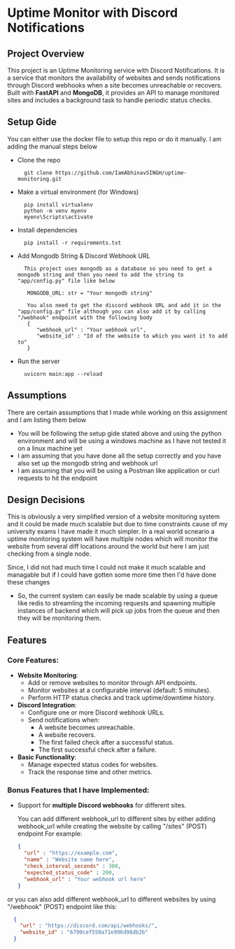 # Uptime Monitor with Discord Notifications

## Project Overview
This project is an Uptime Monitoring service with Discord Notifications.
It is a service that monitors the availability of websites and sends notifications through Discord webhooks when a site becomes unreachable or recovers. Built with **FastAPI** and **MongoDB**, it provides an API to manage monitored sites and includes a background task to handle periodic status checks.

## Setup Gide
You can either use the docker file to setup this repo or do it manually. I am adding the manual steps below
- Clone the repo
  ```
    git clone https://github.com/IamAbhinavSINGH/uptime-monitoring.git
  ```

- Make a virtual environment (for Windows)
  ```
    pip install virtualenv
    python -m venv myenv
    myenv\Scripts\activate
  ```

- Install dependencies
  ```
    pip install -r requirements.txt
  ```

- Add Mongodb String & Discord Webhook URL
  ```
    This project uses mongodb as a database so you need to get a mongodb string and then you need to add the string to "app/config.py" file like below

     MONGODB_URL: str = "Your mongodb string"

     You also need to get the discord webhook URL and add it in the "app/config.py" file although you can also add it by calling "/webhook" endpoint with the following body
     {
        "webhook_url" : "Your webhook url",
        "website_id" : "Id of the website to which you want it to add to"
     }
  ```

- Run the server
  ```
    uvicorn main:app --reload
  ```

## Assumptions
 There are certain assumptions that I made while working on this assignment and I am listing them below

 - You will be following the setup gide stated above and using the python environment and will be using a windows machine as I have not tested it on a linux machine yet
 - I am assuming that you have done all the setup correctly and you have also set up the mongodb string and webhook url
 - I am assuming that you will be using a Postman like application or curl requests to hit the endpoint

## Design Decisions

This is obviously a very simplified version of a website monitoring system and it could be made much scalable but due to time constraints cause of my university exams I have made it much simpler. In a real world scneario a uptime monitoring system will have multiple nodes which will monitor the website from several diff locations around the world but here I am just checking from a single node.

Since, I did not had much time I could not make it much scalable and managable but if I could have gotten some more time then I'd have done these changes

- So, the current system can easily be made scalable by using a queue like redis to streamling the incoming requests and spawning multiple instances of backend which will pick up jobs from the queue and then they will be monitoring them.

## Features
### Core Features:
- **Website Monitoring**:
  - Add or remove websites to monitor through API endpoints.
  - Monitor websites at a configurable interval (default: 5 minutes).
  - Perform HTTP status checks and track uptime/downtime history.
- **Discord Integration**:
  - Configure one or more Discord webhook URLs.
  - Send notifications when:
    - A website becomes unreachable.
    - A website recovers.
    - The first failed check after a successful status.
    - The first successful check after a failure.
- **Basic Functionality**:
  - Manage expected status codes for websites.
  - Track the response time and other metrics.

### Bonus Features that I have Implemented:

- Support for **multiple Discord webhooks** for different sites.

  You can add different webhook_url to different sites by either adding webhook_url while creating the website by calling "/sites" (POST) endpoint For example:

  ```json
  {
    "url" : "https://example.com",
    "name" : "Website name here",
    "check_interval_seconds" : 300,
    "expected_status_code" : 200,
    "webhook_url" : "Your webhook url here"
  }
  ```

or you can also add different webhook_url to different websites by using "/webhook" (POST) endpoint like this:
```json
  {
    "url" : "https://discord.com/api/webhooks/",
    "website_id" : "6790cef550a71e996d98db2b"
  }
```


